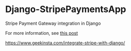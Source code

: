 # Django-StripePaymentsApp
 Stripe Payment Gateway integration in Django

For more information, see [this post](https://www.geekinsta.com/integrate-stripe-with-django/)

https://www.geekinsta.com/integrate-stripe-with-django/